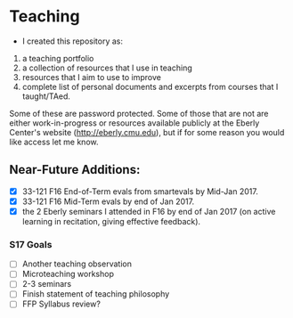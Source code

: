 # Teaching


  * I created this repository as:
1. a teaching portfolio 
2. a collection of resources that I use in teaching
3. resources that I aim to use to improve
4. complete list of personal documents and excerpts from courses that I taught/TAed.

Some of these are password protected. Some of those that are not are either work-in-progress or resources available publicly at the Eberly Center's website (http://eberly.cmu.edu), but if for some reason you would like access let me know.

## Near-Future Additions:
- [x] 33-121 F16 End-of-Term evals from smartevals by Mid-Jan 2017.
- [x] 33-121 F16 Mid-Term evals by end of Jan 2017.
- [x] the 2 Eberly seminars I attended in F16 by end of Jan 2017 (on active learning in recitation, giving effective feedback).

### S17 Goals
- [ ] Another teaching observation
- [ ] Microteaching workshop
- [ ] 2-3 seminars
- [ ] Finish statement of teaching philosophy
- [ ] FFP Syllabus review? 
